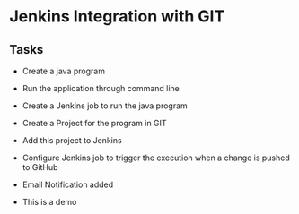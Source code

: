 # Jenkins Integration with GIT

## Tasks

-	Create a java program
		
-	Run the application through command line

-	Create a Jenkins job to run the java program

-	Create a Project for the program in GIT

-	Add this project to Jenkins

-	Configure Jenkins job to trigger the execution when a change is pushed to GitHub

-	Email Notification added

-	This is a demo

